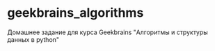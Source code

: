 # geekbrains_algorithms
Домашнее задание для курса Geekbrains "Алгоритмы и структуры данных в python"
